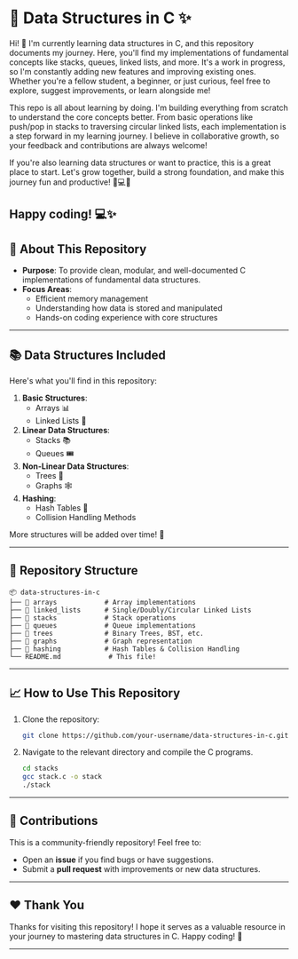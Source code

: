 # 🚀 Data Structures in C ✨

Hi! 👋 I'm currently learning data structures in C, and this repository documents my journey. Here, you'll find my implementations of fundamental concepts like stacks, queues, linked lists, and more. It's a work in progress, so I'm constantly adding new features and improving existing ones. Whether you're a fellow student, a beginner, or just curious, feel free to explore, suggest improvements, or learn alongside me!

This repo is all about learning by doing. I'm building everything from scratch to understand the core concepts better. From basic operations like push/pop in stacks to traversing circular linked lists, each implementation is a step forward in my learning journey. I believe in collaborative growth, so your feedback and contributions are always welcome!

If you're also learning data structures or want to practice, this is a great place to start. Let's grow together, build a strong foundation, and make this journey fun and productive! 🌱💻🚀

Happy coding! 💻✨
---

## 🌟 About This Repository
- **Purpose**: To provide clean, modular, and well-documented C implementations of fundamental data structures.
- **Focus Areas**:
  - Efficient memory management
  - Understanding how data is stored and manipulated
  - Hands-on coding experience with core structures

---

## 📚 Data Structures Included
Here's what you'll find in this repository:
1. **Basic Structures**:
   - Arrays 📊
   - Linked Lists 🔗
2. **Linear Data Structures**:
   - Stacks 📚
   - Queues 🎟️
3. **Non-Linear Data Structures**:
   - Trees 🌳
   - Graphs 🕸️
4. **Hashing**:
   - Hash Tables 🔑
   - Collision Handling Methods

More structures will be added over time! 🚀

---

## 📂 Repository Structure
```
📦 data-structures-in-c
├── 📁 arrays            # Array implementations
├── 📁 linked_lists      # Single/Doubly/Circular Linked Lists
├── 📁 stacks            # Stack operations
├── 📁 queues            # Queue implementations
├── 📁 trees             # Binary Trees, BST, etc.
├── 📁 graphs            # Graph representation
├── 📁 hashing           # Hash Tables & Collision Handling
└── README.md            # This file!
```

---

## 📈 How to Use This Repository
1. Clone the repository:
   ```bash
   git clone https://github.com/your-username/data-structures-in-c.git
   ```
2. Navigate to the relevant directory and compile the C programs.
   ```bash
   cd stacks
   gcc stack.c -o stack
   ./stack
   ```

---

## 🤝 Contributions
This is a community-friendly repository! Feel free to:
- Open an **issue** if you find bugs or have suggestions.
- Submit a **pull request** with improvements or new data structures.

---

## ❤️ Thank You
Thanks for visiting this repository! I hope it serves as a valuable resource in your journey to mastering data structures in C. Happy coding! 🎯

---
